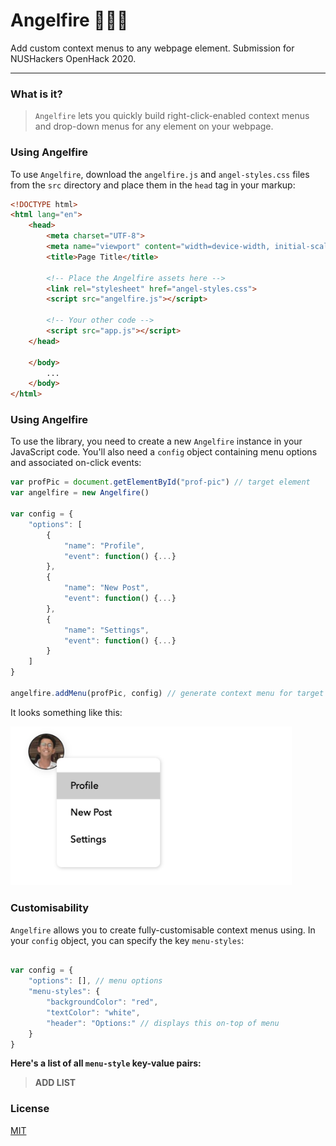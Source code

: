 # Angelfire 👼🏻🔥
Add custom context menus to any webpage element. Submission for NUSHackers OpenHack 2020.

---

### What is it?

> `Angelfire` lets you quickly build right-click-enabled context menus and drop-down menus for any element on your webpage. 

### Using Angelfire

To use `Angelfire`, download the `angelfire.js` and `angel-styles.css` files from the `src` directory and place them in the `head` tag in your markup:

```html
<!DOCTYPE html>
<html lang="en">
	<head>
		<meta charset="UTF-8">
		<meta name="viewport" content="width=device-width, initial-scale=1.0">
		<title>Page Title</title>
		
		<!-- Place the Angelfire assets here -->
		<link rel="stylesheet" href="angel-styles.css">
		<script src="angelfire.js"></script>
		
		<!-- Your other code -->
		<script src="app.js"></script>
	</head>
	
	</body>
		...
	</body>
</html>
```

### Using Angelfire

To use the library, you need to create a new `Angelfire` instance in your JavaScript code. You'll also need a `config` object containing menu options and associated on-click events:

```javascript
var profPic = document.getElementById("prof-pic") // target element 
var angelfire = new Angelfire()

var config = {
	"options": [
		{
			"name": "Profile",
			"event": function() {...}
		},
		{
			"name": "New Post",
			"event": function() {...}
		},
		{
			"name": "Settings",
			"event": function() {...}
		}
	]
}

angelfire.addMenu(profPic, config) // generate context menu for target element
```

It looks something like this:

<img src="assets/demo-pic.jpeg" width="450px" alt="demo-pic">

### Customisability

`Angelfire` allows you to create fully-customisable context menus using. In your `config` object, you can specify the key `menu-styles`:

```javascript

var config = {
	"options": [], // menu options
	"menu-styles": {
		"backgroundColor": "red",
		"textColor": "white",
		"header": "Options:" // displays this on-top of menu
	}
}

```

**Here's a list of all `menu-style` key-value pairs:**

> **ADD LIST**

### License

[MIT](https://github.com/rish-16/Angelfire/blob/master/LICENSE)